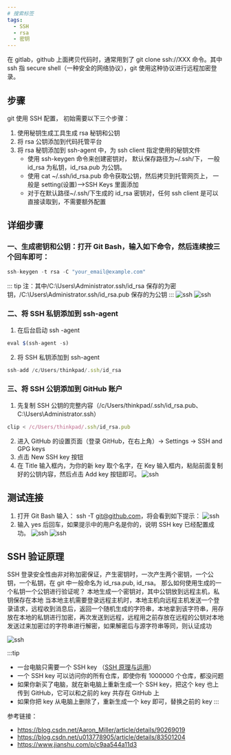 ```yaml
---
# 搜索标签
tags:
  - SSH
  - rsa
  - 密钥
---
```


在 gitlab，github 上面拷贝代码时，通常用到了 git clone ssh://XXX 命令。其中 ssh 指 secure shell（一种安全的网络协议），git 使用这种协议进行远程加密登录。

## 步骤

git 使用 SSH 配置， 初始需要以下三个步骤：

1. 使用秘钥生成工具生成 rsa 秘钥和公钥
2. 将 rsa 公钥添加到代码托管平台
3. 将 rsa 秘钥添加到 ssh-agent 中，为 ssh client 指定使用的秘钥文件
   - 使用 ssh-keygen 命令来创建密钥对， 默认保存路径为~/.ssh/下， 一般 id_rsa 为私钥，id_rsa.pub 为公钥。
   - 使用 cat ~/.ssh/id_rsa.pub 命令获取公钥，然后拷贝到托管网页上， 一般是 setting(设置)——>SSH Keys 里面添加
   - 对于在默认路径~/.ssh/下生成的 id_rsa 密钥对，任何 ssh client 是可以直接读取到，不需要额外配置

## 详细步骤

### 一、生成密钥和公钥：打开 Git Bash，输入如下命令，然后连续按三个回车即可：

```js
ssh-keygen -t rsa -C "your_email@example.com"
```

::: tip
注：其中/C:\Users\Administrator\.ssh/id_rsa 保存的为密钥，/C:\Users\Administrator\.ssh/id_rsa.pub 保存的为公钥
:::
![ssh](/blog/img/ssh/1.png)
![ssh](/blog/img/ssh/2.png)

### 二、将 SSH 私钥添加到 ssh-agent

1. 在后台启动 ssh -agent

```js
eval $(ssh-agent -s)
```

2. 将 SSH 私钥添加到 ssh-agent

```js
ssh-add /c/Users/thinkpad/.ssh/id_rsa
```

### 三、将 SSH 公钥添加到 GitHub 账户

1. 先复制 SSH 公钥的完整内容（/c/Users/thinkpad/.ssh/id_rsa.pub、C:\Users\Administrator\.ssh）

```js
clip < /c/Users/thinkpad/.ssh/id_rsa.pub
```

2. 进入 GitHub 的设置页面（登录 GitHub，在右上角）-> Settings -> SSH and GPG keys
3. 点击 New SSH key 按钮
4. 在 Title 输入框内，为你的新 key 取个名字，在 Key 输入框内，粘贴前面复制好的公钥内容，然后点击 Add key 按钮即可。
   ![ssh](/blog/img/ssh/3.png)

## 测试连接

1. 打开 Git Bash 输入： ssh -T git@github.com，将会看到如下提示：
   ![ssh](/blog/img/ssh/4.png)
2. 输入 yes 后回车，如果提示中的用户名是你的，说明 SSH key 已经配置成功。
   ![ssh](/blog/img/ssh/5.png)
   ![ssh](/blog/img/ssh/6.png)

## SSH 验证原理

SSH 登录安全性由非对称加密保证，产生密钥时，一次产生两个密钥，一个公钥，一个私钥，在 git 中一般命名为 id_rsa.pub, id_rsa。
那么如何使用生成的一个私钥一个公钥进行验证呢？
本地生成一个密钥对，其中公钥放到远程主机，私钥保存在本地
当本地主机需要登录远程主机时，本地主机向远程主机发送一个登录请求，远程收到消息后，返回一个随机生成的字符串，本地拿到该字符串，用存放在本地的私钥进行加密，再次发送到远程，远程用之前存放在远程的公钥对本地发送过来加密过的字符串进行解密，如果解密后与源字符串等同，则认证成功

![ssh](/blog/img/ssh/7.png)

:::tip

- 一台电脑只需要一个 SSH key （[SSH 原理与运用](http://www.ruanyifeng.com/blog/2011/12/ssh_remote_login.html)）
- 一个 SSH key 可以访问你的所有仓库，即使你有 1000000 个仓库，都没问题
- 如果你新买了电脑，就在新电脑上重新生成一个 SSH key，把这个 key 也上传到 GitHub，它可以和之前的 key 共存在 GitHub 上
- 如果你把 key 从电脑上删除了，重新生成一个 key 即可，替换之前的 key
  :::

参考链接：

- https://blog.csdn.net/Aaron_Miller/article/details/90269019
- https://blog.csdn.net/u013778905/article/details/83501204
- https://www.jianshu.com/p/c9aa544a11d3
